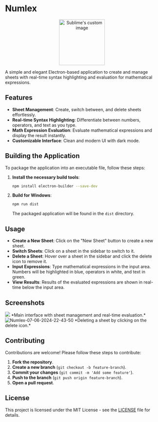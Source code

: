 # Numlex

<p align="center">
  <img src="https://i.ibb.co/fCsBtDq/numlex.png" alt="Sublime's custom image" width="150px" height="150px"/>
</p>
A simple and elegant Electron-based application to create and manage sheets with real-time syntax highlighting and evaluation for mathematical expressions.

## Features

- **Sheet Management**: Create, switch between, and delete sheets effortlessly.
- **Real-time Syntax Highlighting**: Differentiate between numbers, operators, and text as you type.
- **Math Expression Evaluation**: Evaluate mathematical expressions and display the result instantly.
- **Customizable Interface**: Clean and modern UI with dark mode.

## Building the Application

To package the application into an executable file, follow these steps:

1. **Install the necessary build tools**:
    ```sh
    npm install electron-builder --save-dev
    ```

2. **Build for Windows**:
    ```sh
    npm run dist
    ```

   The packaged application will be found in the `dist` directory.

## Usage

- **Create a New Sheet**: Click on the "New Sheet" button to create a new sheet.
- **Switch Sheets**: Click on a sheet in the sidebar to switch to it.
- **Delete a Sheet**: Hover over a sheet in the sidebar and click the delete icon to remove it.
- **Input Expressions**: Type mathematical expressions in the input area. Numbers will be highlighted in blue, operators in white, and text in green.
- **View Results**: Results of the evaluated expressions are shown in real-time below the input area.

## Screenshots

<img src="https://i.ibb.co/7zm4xmS/Numlex-07-06-2024-22-42-40.png">
*Main interface with sheet management and real-time evaluation.*

<img src="https://i.ibb.co/9Nyh57k/Numlex-07-06-2024-22-43-50.png" alt="Numlex-07-06-2024-22-43-50" border="0">
*Deleting a sheet by clicking on the delete icon.*

## Contributing

Contributions are welcome! Please follow these steps to contribute:

1. **Fork the repository**.
2. **Create a new branch** (`git checkout -b feature-branch`).
3. **Commit your changes** (`git commit -m 'Add some feature'`).
4. **Push to the branch** (`git push origin feature-branch`).
5. **Open a pull request**.

## License

This project is licensed under the MIT License - see the [LICENSE](LICENSE) file for details.
